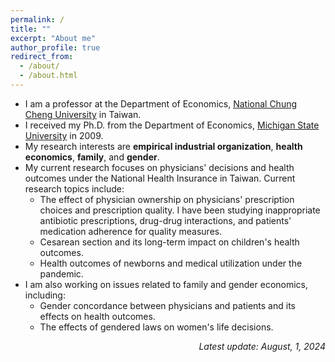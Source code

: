 ```yaml
---
permalink: /
title: ""
excerpt: "About me"
author_profile: true
redirect_from:
  - /about/
  - /about.html
---
```


* I am a professor at the Department of Economics, [National Chung Cheng University](http://econ.ccu.edu.tw) in Taiwan.
* I received my Ph.D. from the Department of Economics, [Michigan State University](http://econ.msu.edu) in 2009.
* My research interests are **empirical industrial organization**, **health economics**, **family**, and **gender**. 
* My current research focuses on physicians' decisions and health outcomes under the National Health Insurance in Taiwan. Current research topics include:
  * The effect of physician ownership on physicians' prescription choices and prescription quality. I have been studying inappropriate antibiotic prescriptions, drug-drug interactions, and patients' medication adherence for quality measures. 
  * Cesarean section and its long-term impact on children's health outcomes.
  * Health outcomes of newborns and medical utilization under the pandemic.
* I am also working on issues related to family and gender economics, including:
  * Gender concordance between physicians and patients and its effects on health outcomes.
  * The effects of gendered laws on women's life decisions.

<div style="text-align:right"> <em>Latest update: August, 1, 2024</em>
